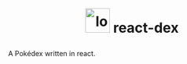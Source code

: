 <h1 align="center" style="line-height: 50px">
    <img src="https://user-images.githubusercontent.com/4007345/45507342-6cc9c380-b757-11e8-9c27-1db99b1de106.png" alt="loadable-components" title="Loadable Components" width="50">
    react-dex
</h1>

A Pokédex written in react.